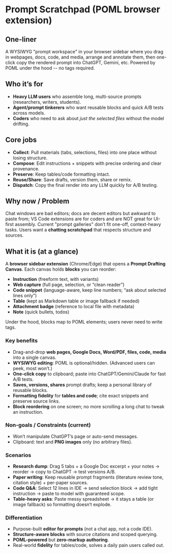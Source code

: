 # Prompt Scratchpad (POML browser extension)

## One-liner

A WYSIWYG "prompt workspace" in your browser sidebar where you drag in webpages, docs, code, and media, arrange and annotate them, then one-click copy the rendered prompt into ChatGPT, Gemini, etc. Powered by POML under the hood -- no tags required.

## Who it’s for

* **Heavy LLM users** who assemble long, multi-source prompts (researchers, writers, students).
* **Agent/prompt tinkerers** who want reusable blocks and quick A/B tests across models.
* **Coders** who need to ask about *just the selected files* without the model drifting.

## Core jobs

* **Collect**: Pull materials (tabs, selections, files) into one place without losing structure.
* **Compose**: Edit instructions + snippets with precise ordering and clear provenance.
* **Preserve**: Keep tables/code formatting intact.
* **Reuse/Share**: Save drafts, version them, share or remix.
* **Dispatch**: Copy the final render into any LLM quickly for A/B testing.

## Why now / Problem

Chat windows are bad editors; docs are decent editors but awkward to paste from; VS Code extensions are for coders and are NOT great for UI-first assembly. Current "prompt galleries" don’t fit one-off, context-heavy tasks. Users want a **chatting scratchpad** that respects structure and sources.

## What it is (at a glance)

A **browser sidebar extension** (Chrome/Edge) that opens a **Prompt Drafting Canvas**. Each canvas holds **blocks** you can reorder:

* **Instruction** (freeform text, with variants)
* **Web capture** (full page, selection, or “clean reader”)
* **Code snippet** (language-aware, keep line numbers; “ask about selected lines only”)
* **Table** (kept as Markdown table or image fallback if needed)
* **Attachment badge** (reference to local file with metadata)
* **Note** (quick bullets, todos)

Under the hood, blocks map to POML elements; users never need to write tags.

### Key benefits

* Drag-and-drop **web pages, Google Docs, Word/PDF, files, code, media** into a single canvas.
* **WYSIWYG editing**: POML is optional/hidden. (Advanced users can peek, most won’t.)
* **One-click copy** to clipboard; paste into ChatGPT/Gemini/Claude for fast A/B tests.
* **Saves, versions, shares** prompt drafts; keep a personal library of reusable blocks.
* **Formatting fidelity** for **tables and code**; cite exact snippets and preserve source links.
* **Block reordering** on one screen; no more scrolling a long chat to tweak an instruction.

### Non-goals / Constraints (current)

* Won’t manipulate ChatGPT’s page or auto-send messages.
* Clipboard: text and **PNG images** only (no arbitrary files).

### Scenarios

* **Research dump**: Drag 5 tabs + a Google Doc excerpt + your notes → reorder → copy to ChatGPT → test versions A/B.
* **Paper writing**: Keep reusable prompt fragments (literature review tone, citation style) + per-paper sources.
* **Code Q\&A**: Select 12 lines in IDE → send selection block → add tight instruction → paste to model with guaranteed scope.
* **Table-heavy asks**: Paste messy spreadsheet → it stays a table (or image fallback) so formatting doesn’t explode.

### Differentiation

* Purpose-built **editor for prompts** (not a chat app, not a code IDE).
* **Structure-aware blocks** with source citations and scoped querying.
* **POML-powered** but **zero-markup authoring**.
* Real-world **fidelity** for tables/code, solves a daily pain users called out.
